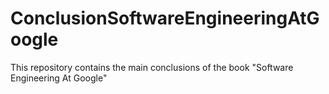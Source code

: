 # ConclusionSoftwareEngineeringAtGoogle
This repository contains the main conclusions of the book "Software Engineering At Google"

